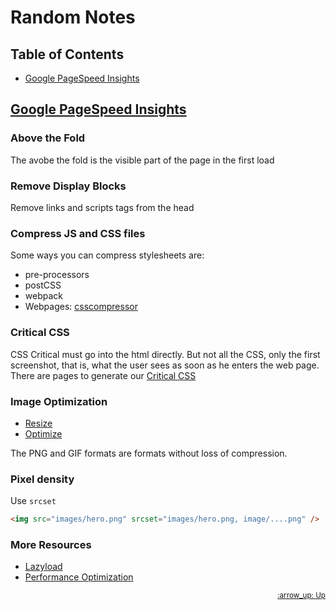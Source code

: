 # Random Notes

## Table of Contents

- [Google PageSpeed Insights](#google-pagespeed-insights)

## [Google PageSpeed Insights]

### Above the Fold

The avobe the fold is the visible part of the page in the first load

### Remove Display Blocks

Remove links and scripts tags from the head

### Compress JS and CSS files

Some ways you can compress stylesheets are:

- pre-processors
- postCSS
- webpack
- Webpages: [csscompressor]

### Critical CSS

CSS Critical must go into the html directly. But not all the CSS, only the first screenshot, that is, what the user sees as soon as he enters the web page. There are pages to generate our [Critical CSS](https://jonassebastianohlsson.com/criticalpathcssgenerator/)

### Image Optimization

- [Resize](https://resizeimage.net/)
- [Optimize](https://tinypng.com/)

The PNG and GIF formats are formats without loss of compression.

### Pixel density

Use `srcset`

```html
<img src="images/hero.png" srcset="images/hero.png, image/....png" />
```

### More Resources

- [Lazyload](https://github.com/verlok/lazyload)
- [Performance Optimization](https://www.udacity.com/course/website-performance-optimization--ud884)

<div align="right">
  <small><a href="#contents">:arrow_up: Up</a></small>
</div>

[google pagespeed insights]: https://developers.google.com/speed/pagespeed/insights/?hl=es
[csscompressor]: https://csscompressor.com/
